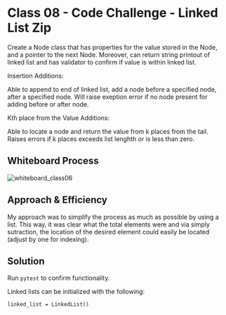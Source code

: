 # Class 08 - Code Challenge - Linked List Zip

Create a Node class that has properties for the value stored in the Node, and a pointer to the next Node. Moreover, can return string printout of linked list and has validator to confirm if value is within linked list.

Insertion Additions:

Able to append to end of linked list, add a node before a specified node, after a specified node. Will raise exeption error if no node present for adding before or after node.

Kth place from the Value Additions:

Able to locate a node and return the value from k places from the tail. Raises errors if k places exceeds list lenghth or is less than zero.

## Whiteboard Process

![whiteboard_class06](/codechallenge08.jpg)

## Approach & Efficiency

My approach was to simplify the process as much as possible by using a list. This way, it was clear what the total elements were and via simply sutraction, the location of the desired element could easily be located (adjust by one for indexing).

## Solution

Run `pytest` to confirm functionality.

Linked lists can be initialized with the following:

```
linked_list = LinkedList()
```
